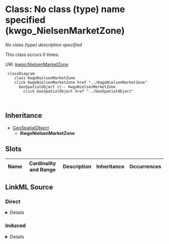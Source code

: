 

# Class: No class (type) name specified (kwgo_NielsenMarketZone)


_No class (type) description specified_






This class occurs 0 times.


URI: [kwgo:NielsenMarketZone](http://stko-kwg.geog.ucsb.edu/lod/ontology/NielsenMarketZone)






```mermaid
 classDiagram
    class KwgoNielsenMarketZone
    click KwgoNielsenMarketZone href "../KwgoNielsenMarketZone"
      GeoSpatialObject <|-- KwgoNielsenMarketZone
        click GeoSpatialObject href "../GeoSpatialObject"
      
      
```





## Inheritance
* [GeoSpatialObject](../classes/GeoSpatialObject.md)
    * **KwgoNielsenMarketZone**



## Slots

| Name | Cardinality and Range | Description | Inheritance | Occurrences |
| ---  | --- | --- | --- | --- |














## LinkML Source

<!-- TODO: investigate https://stackoverflow.com/questions/37606292/how-to-create-tabbed-code-blocks-in-mkdocs-or-sphinx -->

### Direct

<details>

```yaml
name: kwgo_NielsenMarketZone
conforms_to: No schema conformance document specified
annotations:
  count:
    tag: count
    value: 0
description: No class (type) description specified
title: No class (type) name specified
from_schema: fio-kg
rank: 1000
is_a: geo_SpatialObject
class_uri: kwgo:NielsenMarketZone

```
</details>

### Induced

<details>

```yaml
name: kwgo_NielsenMarketZone
conforms_to: No schema conformance document specified
annotations:
  count:
    tag: count
    value: 0
description: No class (type) description specified
title: No class (type) name specified
from_schema: fio-kg
rank: 1000
is_a: geo_SpatialObject
class_uri: kwgo:NielsenMarketZone

```
</details>
